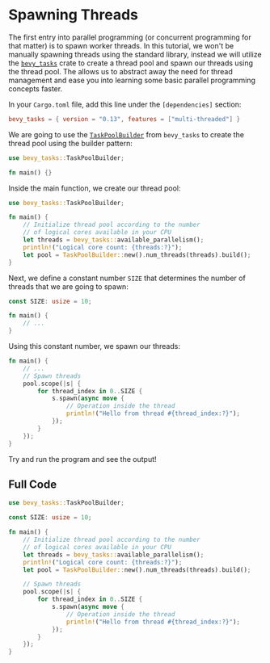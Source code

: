 # Spawning Threads

The first entry into parallel programming (or concurrent programming for that matter) is to spawn worker threads.
In this tutorial, we won't be manually spawning threads using the standard library, instead we will utilize the [`bevy_tasks`](https://docs.rs/bevy_tasks/latest/bevy_tasks/) crate to create a thread pool and spawn our threads using the thread pool.
The allows us to abstract away the need for thread management and ease you into learning some basic parallel programming concepts faster.

In your `Cargo.toml` file, add this line under the `[dependencies]` section:

```toml
bevy_tasks = { version = "0.13", features = ["multi-threaded"] }
```

We are going to use the [`TaskPoolBuilder`](https://docs.rs/bevy_tasks/latest/bevy_tasks/struct.TaskPoolBuilder.html) from `bevy_tasks` to create the thread pool using the builder pattern:

```rust
use bevy_tasks::TaskPoolBuilder;

fn main() {}
```

Inside the main function, we create our thread pool:

```rust
use bevy_tasks::TaskPoolBuilder;

fn main() {
    // Initialize thread pool according to the number
    // of logical cores available in your CPU
    let threads = bevy_tasks::available_parallelism();
    println!("Logical core count: {threads:?}");
    let pool = TaskPoolBuilder::new().num_threads(threads).build();
}
```

Next, we define a constant number `SIZE` that determines the number of threads that we are going to spawn:

```rust
const SIZE: usize = 10;

fn main() {
    // ...
}
```

Using this constant number, we spawn our threads:

```rust
fn main() {
    // ...
    // Spawn threads
    pool.scope(|s| {
        for thread_index in 0..SIZE {
            s.spawn(async move {
                // Operation inside the thread
                println!("Hello from thread #{thread_index:?}");
            });
        }
    });
}
```

Try and run the program and see the output!

## Full Code

```rust
use bevy_tasks::TaskPoolBuilder;

const SIZE: usize = 10;

fn main() {
    // Initialize thread pool according to the number
    // of logical cores available in your CPU
    let threads = bevy_tasks::available_parallelism();
    println!("Logical core count: {threads:?}");
    let pool = TaskPoolBuilder::new().num_threads(threads).build();

    // Spawn threads
    pool.scope(|s| {
        for thread_index in 0..SIZE {
            s.spawn(async move {
                // Operation inside the thread
                println!("Hello from thread #{thread_index:?}");
            });
        }
    });
}
```
